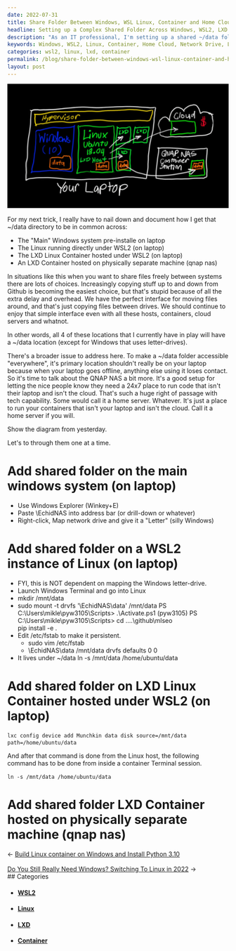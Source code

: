 ```yaml
---
date: 2022-07-31
title: Share Folder Between Windows, WSL Linux, Container and Home Cloud
headline: Setting up a Complex Shared Folder Across Windows, WSL2, LXD Containers, and a Home Cloud
description: "As an IT professional, I'm setting up a shared ~/data folder across four different locations: my laptop's main Windows system, a Linux system running under WSL2, an LXD Linux Container hosted under WSL2, and an LXD Container hosted on a separate machine. I'm mapping a network drive from my laptop's Windows system, mounting a drive from the Linux system, and adding a device to the LXD Linux Container. Follow my journey as I set up this complex shared folder"
keywords: Windows, WSL2, Linux, Container, Home Cloud, Network Drive, LXD, Mapping, Mounting, Device, QNAP NAS
categories: wsl2, linux, lxd, container
permalink: /blog/share-folder-between-windows-wsl-linux-container-and-home-cloud/
layout: post
---
```



![Share Folder Windows Linux Wsl Container Cloud](/assets/images/share-folder-windows-linux-wsl-container-cloud.JPG)

For my next trick, I really have to nail down and document how I get that
~/data directory to be in common across:

- The "Main" Windows system pre-installe on laptop
- The Linux running directly under WSL2 (on laptop)
- The LXD Linux Container hosted under WSL2 (on laptop)
- An LXD Container hosted on physically separate machine (qnap nas)

In situations like this when you want to share files freely between systems
there are lots of choices. Increasingly copying stuff up to and down from
Github is becoming the easiest choice, but that's stupid because of all the
extra delay and overhead. We have the perfect interface for moving files
around, and that's just copying files between drives. We should continue to
enjoy that simple interface even with all these hosts, containers, cloud
servers and whatnot.

In other words, all 4 of these locations that I currently have in play will
have a ~/data location (except for Windows that uses letter-drives).

There's a broader issue to address here. To make a ~/data folder accessible
"everywhere", it's primary location shouldn't really be on your laptop because
when your laptop goes offline, anything else using it loses contact. So it's
time to talk about the QNAP NAS a bit more. It's a good setup for letting the
nice people know they need a 24x7 place to run code that isn't their laptop and
isn't the cloud. That's such a huge right of passage with tech capability. Some
would call it a home server. Whatever. It's just a place to run your containers
that isn't your laptop and isn't the cloud. Call it a home server if you will.

Show the diagram from yesterday.

Let's to through them one at a time.

# Add shared folder on the main windows system (on laptop)

- Use Windows Explorer (Winkey+E)
- Paste \\EchidNAS into address bar (or drill-down or whatever)
- Right-click, Map network drive and give it a "Letter" (silly Windows)

# Add shared folder on a WSL2 instance of Linux (on laptop)

- FYI, this is NOT dependent on mapping the Windows letter-drive.
- Launch Windows Terminal and go into Linux
- mkdir /mnt/data
- sudo mount -t drvfs '\\EchidNAS\data' /mnt/data
    PS C:\Users\mikle\pyw3105\Scripts> .\Activate.ps1
    (pyw3105) PS C:\Users\mikle\pyw3105\Scripts> cd ..\..\github\mlseo\
    pip install -e .
- Edit /etc/fstab to make it persistent.
  - sudo vim /etc/fstab
  - \\EchidNAS\data /mnt/data drvfs defaults 0 0
- It lives under ~/data
    ln -s /mnt/data /home/ubuntu/data

# Add shared folder on LXD Linux Container hosted under WSL2 (on laptop)

    lxc config device add Munchkin data disk source=/mnt/data path=/home/ubuntu/data

And after that command is done from the Linux host, the following command has
to be done from inside a container Terminal session.

    ln -s /mnt/data /home/ubuntu/data

# Add shared folder LXD Container hosted on physically separate machine (qnap nas)


<div class="post-nav"><div class="post-nav-prev"><span class="arrow">&larr;&nbsp;</span><a href="/blog/build-linux-container-on-windows-and-install-python-3-10">Build Linux container on Windows and Install Python 3.10</a></div> &nbsp; <div class="post-nav-next"><a href="/blog/do-you-still-really-need-windows-switching-to-linux-in-2022">Do You Still Really Need Windows? Switching To Linux in 2022</a><span class="arrow">&nbsp;&rarr;</span></div></div>
## Categories

<ul>
<li><h4><a href='/wsl2/'>WSL2</a></h4></li>
<li><h4><a href='/linux/'>Linux</a></h4></li>
<li><h4><a href='/lxd/'>LXD</a></h4></li>
<li><h4><a href='/container/'>Container</a></h4></li></ul>